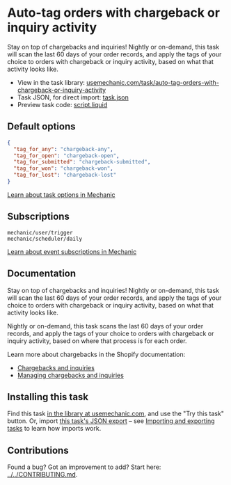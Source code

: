 # Auto-tag orders with chargeback or inquiry activity

Stay on top of chargebacks and inquiries! Nightly or on-demand, this task will scan the last 60 days of your order records, and apply the tags of your choice to orders with chargeback or inquiry activity, based on what that activity looks like.

* View in the task library: [usemechanic.com/task/auto-tag-orders-with-chargeback-or-inquiry-activity](https://usemechanic.com/task/auto-tag-orders-with-chargeback-or-inquiry-activity)
* Task JSON, for direct import: [task.json](../../tasks/auto-tag-orders-with-chargeback-or-inquiry-activity.json)
* Preview task code: [script.liquid](./script.liquid)

## Default options

```json
{
  "tag_for_any": "chargeback-any",
  "tag_for_open": "chargeback-open",
  "tag_for_submitted": "chargeback-submitted",
  "tag_for_won": "chargeback-won",
  "tag_for_lost": "chargeback-lost"
}
```

[Learn about task options in Mechanic](https://docs.usemechanic.com/article/471-task-options)

## Subscriptions

```liquid
mechanic/user/trigger
mechanic/scheduler/daily
```

[Learn about event subscriptions in Mechanic](https://docs.usemechanic.com/article/408-subscriptions)

## Documentation

Stay on top of chargebacks and inquiries! Nightly or on-demand, this task will scan the last 60 days of your order records, and apply the tags of your choice to orders with chargeback or inquiry activity, based on what that activity looks like.

Nightly or on-demand, this task scans the last 60 days of your order records, and apply the tags of your choice to orders with chargeback or inquiry activity, based on where that process is for each order.

Learn more about chargebacks in the Shopify documentation:

* [Chargebacks and inquiries](https://help.shopify.com/en/manual/payments/chargebacks)
* [Managing chargebacks and inquiries](https://help.shopify.com/en/manual/payments/shopify-payments/managing-chargebacks)

## Installing this task

Find this task [in the library at usemechanic.com](https://usemechanic.com/task/auto-tag-orders-with-chargeback-or-inquiry-activity), and use the "Try this task" button. Or, import [this task's JSON export](../../tasks/auto-tag-orders-with-chargeback-or-inquiry-activity.json) – see [Importing and exporting tasks](https://docs.usemechanic.com/article/505-importing-and-exporting-tasks) to learn how imports work.

## Contributions

Found a bug? Got an improvement to add? Start here: [../../CONTRIBUTING.md](../../CONTRIBUTING.md).

